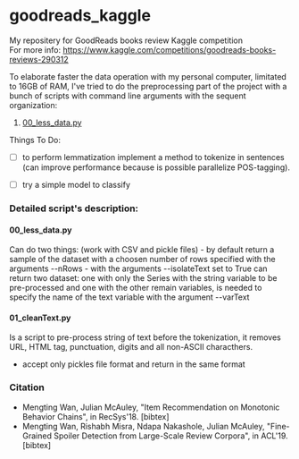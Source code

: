# goodreads_kaggle
My repositery for GoodReads books review Kaggle competition  
For more info: https://www.kaggle.com/competitions/goodreads-books-reviews-290312
  
  To elaborate faster the data operation with my personal computer, limitated to 16GB of RAM, I've tried to do the preprocessing part of the project with a bunch of scripts with command line arguments with the sequent organization:
  1. [00_less_data.py](00_less_data.py)
 
  
 Things To Do:
 - [ ] to perform lemmatization implement a method to tokenize in sentences (can improve performance because is possible parallelize POS-tagging).
 - [ ] try a simple model to classify
  
  
  
  ### Detailed script's description:
  #### 00_less_data.py
  Can do two things: (work with CSV and pickle files)
    - by default return a sample of the dataset with a choosen number of rows specified with the arguments --nRows
    - with the arguments --isolateText set to True can return two dataset: one with only the Series with the string variable to be pre-processed and one with the other remain variables, is needed to specify the name of the text variable with the argument --varText
    
    
 #### 01_cleanText.py
 Is a script to pre-process string of text before the tokenization, it removes URL, HTML tag, punctuation, digits and all non-ASCII characthers.
 - accept only pickles file format and return in the same format
  


### Citation
- Mengting Wan, Julian McAuley, "Item Recommendation on Monotonic Behavior Chains", in RecSys'18. [bibtex]
- Mengting Wan, Rishabh Misra, Ndapa Nakashole, Julian McAuley, "Fine-Grained Spoiler Detection from Large-Scale Review Corpora", in ACL'19. [bibtex]
